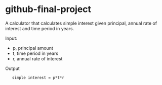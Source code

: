 # github-final-project
A calculator that calculates simple interest given principal, annual rate of interest and time period in years.

Input:
- p, principal amount
- t, time period in years
- r, annual rate of interest

Output
```
   simple interest = p*t*r
```
